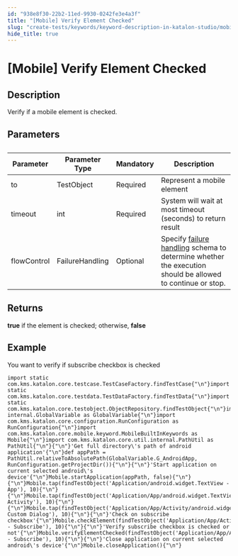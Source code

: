 ```yaml
---
id: "938e8f30-22b2-11ed-9930-0242fe3e4a3f"
title: "[Mobile] Verify Element Checked"
slug: "create-tests/keywords/keyword-description-in-katalon-studio/mobile-keywords/mobile-verify-element-checked"
hide_title: true
---
```


# <a id="id_0" class="anchor_top_offset"/><a id="ariaid-title1" class="anchor_top_offset"/>[Mobile] Verify Element Checked


## <a id="id_0__id_1" class="anchor_top_offset"/>Description

              
<p xmlns="http://www.w3.org/1999/xhtml" className="p">Verify if a mobile element is checked.  </p> 
      

## <a id="id_0__id_2" class="anchor_top_offset"/>Parameters

              
<table xmlns="http://www.w3.org/1999/xhtml" className="table anchor_top_offset" id="id_0__2ef140ef-eef3-4349-9460-115dd60cb388"><caption /><thead className="thead"><tr className><th className="entry anchor_top_offset" id="id_0__2ef140ef-eef3-4349-9460-115dd60cb388__entry__1">Parameter</th><th className="entry anchor_top_offset" id="id_0__2ef140ef-eef3-4349-9460-115dd60cb388__entry__2">Parameter Type</th><th className="entry anchor_top_offset" id="id_0__2ef140ef-eef3-4349-9460-115dd60cb388__entry__3">Mandatory</th><th className="entry anchor_top_offset" id="id_0__2ef140ef-eef3-4349-9460-115dd60cb388__entry__4">Description</th></tr></thead><tbody className="tbody"><tr className><td className="entry" headers="id_0__2ef140ef-eef3-4349-9460-115dd60cb388__entry__1 id_0__2ef140ef-eef3-4349-9460-115dd60cb388__entry__2 id_0__2ef140ef-eef3-4349-9460-115dd60cb388__entry__3 id_0__2ef140ef-eef3-4349-9460-115dd60cb388__entry__4 ">to</td><td className="entry" headers="id_0__2ef140ef-eef3-4349-9460-115dd60cb388__entry__1 id_0__2ef140ef-eef3-4349-9460-115dd60cb388__entry__2 id_0__2ef140ef-eef3-4349-9460-115dd60cb388__entry__3 id_0__2ef140ef-eef3-4349-9460-115dd60cb388__entry__4 ">TestObject</td><td className="entry" headers="id_0__2ef140ef-eef3-4349-9460-115dd60cb388__entry__1 id_0__2ef140ef-eef3-4349-9460-115dd60cb388__entry__2 id_0__2ef140ef-eef3-4349-9460-115dd60cb388__entry__3 id_0__2ef140ef-eef3-4349-9460-115dd60cb388__entry__4 ">Required</td><td className="entry" headers="id_0__2ef140ef-eef3-4349-9460-115dd60cb388__entry__1 id_0__2ef140ef-eef3-4349-9460-115dd60cb388__entry__2 id_0__2ef140ef-eef3-4349-9460-115dd60cb388__entry__3 id_0__2ef140ef-eef3-4349-9460-115dd60cb388__entry__4 ">Represent a mobile element</td></tr><tr className><td className="entry" headers="id_0__2ef140ef-eef3-4349-9460-115dd60cb388__entry__1 id_0__2ef140ef-eef3-4349-9460-115dd60cb388__entry__2 id_0__2ef140ef-eef3-4349-9460-115dd60cb388__entry__3 id_0__2ef140ef-eef3-4349-9460-115dd60cb388__entry__4 ">timeout</td><td className="entry" headers="id_0__2ef140ef-eef3-4349-9460-115dd60cb388__entry__1 id_0__2ef140ef-eef3-4349-9460-115dd60cb388__entry__2 id_0__2ef140ef-eef3-4349-9460-115dd60cb388__entry__3 id_0__2ef140ef-eef3-4349-9460-115dd60cb388__entry__4 ">int</td><td className="entry" headers="id_0__2ef140ef-eef3-4349-9460-115dd60cb388__entry__1 id_0__2ef140ef-eef3-4349-9460-115dd60cb388__entry__2 id_0__2ef140ef-eef3-4349-9460-115dd60cb388__entry__3 id_0__2ef140ef-eef3-4349-9460-115dd60cb388__entry__4 ">Required</td><td className="entry" headers="id_0__2ef140ef-eef3-4349-9460-115dd60cb388__entry__1 id_0__2ef140ef-eef3-4349-9460-115dd60cb388__entry__2 id_0__2ef140ef-eef3-4349-9460-115dd60cb388__entry__3 id_0__2ef140ef-eef3-4349-9460-115dd60cb388__entry__4 ">System will wait at most timeout (seconds) to return         result</td></tr><tr className><td className="entry" headers="id_0__2ef140ef-eef3-4349-9460-115dd60cb388__entry__1 id_0__2ef140ef-eef3-4349-9460-115dd60cb388__entry__2 id_0__2ef140ef-eef3-4349-9460-115dd60cb388__entry__3 id_0__2ef140ef-eef3-4349-9460-115dd60cb388__entry__4 ">flowControl</td><td className="entry" headers="id_0__2ef140ef-eef3-4349-9460-115dd60cb388__entry__1 id_0__2ef140ef-eef3-4349-9460-115dd60cb388__entry__2 id_0__2ef140ef-eef3-4349-9460-115dd60cb388__entry__3 id_0__2ef140ef-eef3-4349-9460-115dd60cb388__entry__4 ">FailureHandling</td><td className="entry" headers="id_0__2ef140ef-eef3-4349-9460-115dd60cb388__entry__1 id_0__2ef140ef-eef3-4349-9460-115dd60cb388__entry__2 id_0__2ef140ef-eef3-4349-9460-115dd60cb388__entry__3 id_0__2ef140ef-eef3-4349-9460-115dd60cb388__entry__4 ">Optional</td><td className="entry" headers="id_0__2ef140ef-eef3-4349-9460-115dd60cb388__entry__1 id_0__2ef140ef-eef3-4349-9460-115dd60cb388__entry__2 id_0__2ef140ef-eef3-4349-9460-115dd60cb388__entry__3 id_0__2ef140ef-eef3-4349-9460-115dd60cb388__entry__4 ">Specify <a className="xref" href="/maintain/configure-failure-handling-settings-in-katalon-studio">failure handling</a> schema to         determine whether the execution should be allowed to continue or         stop.</td></tr></tbody></table> 
      

## <a id="id_0__id_3" class="anchor_top_offset"/>Returns

              
<p xmlns="http://www.w3.org/1999/xhtml" className="p">   <strong className="ph b">true</strong> if the element is checked; otherwise,   <strong className="ph b">false</strong> </p> 
      

## <a id="id_0__id_4" class="anchor_top_offset"/>Example

              
<p xmlns="http://www.w3.org/1999/xhtml" className="p">You want to verify if subscribe checkbox is checked </p> 
              
<pre xmlns="http://www.w3.org/1999/xhtml" className="pre codeblock"><code>import static com.kms.katalon.core.testcase.TestCaseFactory.findTestCase{"\n"}import static com.kms.katalon.core.testdata.TestDataFactory.findTestData{"\n"}import static com.kms.katalon.core.testobject.ObjectRepository.findTestObject{"\n"}import internal.GlobalVariable as GlobalVariable{"\n"}import com.kms.katalon.core.configuration.RunConfiguration as RunConfiguration{"\n"}import com.kms.katalon.core.mobile.keyword.MobileBuiltInKeywords as Mobile{"\n"}import com.kms.katalon.core.util.internal.PathUtil as PathUtil{"\n"}{"\n"}'Get full directory\'s path of android application'{"\n"}def appPath = PathUtil.relativeToAbsolutePath(GlobalVariable.G_AndroidApp, RunConfiguration.getProjectDir()){"\n"}{"\n"}'Start application on current selected android\'s device'{"\n"}Mobile.startApplication(appPath, false){"\n"}{"\n"}Mobile.tap(findTestObject('Application/android.widget.TextView - App'), 10){"\n"}{"\n"}Mobile.tap(findTestObject('Application/App/android.widget.TextView-Activity'), 10){"\n"}{"\n"}Mobile.tap(findTestObject('Application/App/Activity/android.widget.TextView-Custom Dialog'), 10){"\n"}{"\n"}'Check on subscribe checkbox'{"\n"}Mobile.checkElement(findTestObject('Application/App/Activity/android.widget.Check - Subscribe'), 10){"\n"}{"\n"}'Verify subscribe checkbox is checked or not'{"\n"}Mobile.verifyElementChecked(findTestObject('Application/App/Activity/android.widget.Check - Subscribe'), 10){"\n"}{"\n"}'Close application on current selected android\'s device'{"\n"}Mobile.closeApplication(){"\n"}</code></pre> 
            
